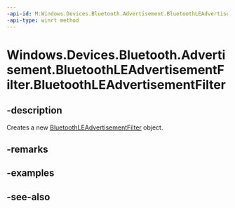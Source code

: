 ----api-id: M:Windows.Devices.Bluetooth.Advertisement.BluetoothLEAdvertisementFilter.#ctor
-api-type: winrt method
---<!-- Method syntaxpublic BluetoothLEAdvertisementFilter()--># Windows.Devices.Bluetooth.Advertisement.BluetoothLEAdvertisementFilter.BluetoothLEAdvertisementFilter## -descriptionCreates a new [BluetoothLEAdvertisementFilter](bluetoothleadvertisementfilter.md) object.## -remarks## -examples## -see-also